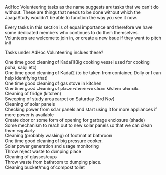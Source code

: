 AdHoc Volunteering tasks as the name suggests are tasks that we can't do without. These are things that needs to be done without which the JaagaStudy wouldn't be able to function the way you see it now.  


Every tasks in this section is of equal importance and therefore we have some dedicated members who continues to do them themselves. Volunteers are welcome to join in, or create a new issue if they want to pitch in!!


Tasks under AdHoc Volunteering inclues these?  

One time good cleaning of Kadai1(Big cooking vessel used for cooking poha, sabji etc)  
One time good cleaning of Kadai2 (to be taken from container, Dolly or I can help identifying that)  
One time good cleaning of gas stove in kitchen  
One time good cleaning of place where we clean kitchen utensils.  
Cleaning of fridge (kitchen)  
Sweeping of study area carpet on Saturday (3rd Nov)  
Cleaning of solar panels  
Checking power from solar panels and start using it for more appliances if more power is available  
Create door or some form of opening for garbage enclosure (shade)  
Some mechanism to reach out to new solar panels so that we can clean them regularly  
Cleaning (probably washing) of footmat at bathroom  
One time good cleaning of big pressure cooker.  
Solar power generation and usage monitoring  
Throw reject waste to dumping place  
Cleaning of glasses/cups  
Throw waste from bathroom to dumping place.  
Cleaning bucket/mug of compost toilet  
